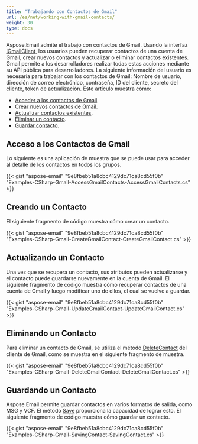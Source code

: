 ```yaml
---
title: "Trabajando con Contactos de Gmail"
url: /es/net/working-with-gmail-contacts/
weight: 30
type: docs
---
```



Aspose.Email admite el trabajo con contactos de Gmail. Usando la interfaz [IGmailClient](https://reference.aspose.com/email/net/aspose.email.clients.google/igmailclient/), los usuarios pueden recuperar contactos de una cuenta de Gmail, crear nuevos contactos y actualizar o eliminar contactos existentes. Gmail permite a los desarrolladores realizar todas estas acciones mediante su API pública para desarrolladores. La siguiente información del usuario es necesaria para trabajar con los contactos de Gmail:
Nombre de usuario, dirección de correo electrónico, contraseña, ID del cliente, secreto del cliente, token de actualización.
Este artículo muestra cómo:

- [Acceder a los contactos de Gmail](/email/net/working-with-gmail-contacts/).
- [Crear nuevos contactos de Gmail](/email/net/working-with-gmail-contacts/).
- [Actualizar contactos existentes](/email/net/working-with-gmail-contacts/).
- [Eliminar un contacto](/email/net/working-with-gmail-contacts/).
- [Guardar contacto](/email/net/working-with-gmail-contacts/).
  
## **Acceso a los Contactos de Gmail**

Lo siguiente es una aplicación de muestra que se puede usar para acceder al detalle de los contactos en todos los grupos.

{{< gist "aspose-email" "9e8fbeb51a8cbc4129dc71ca8cd55f0b" "Examples-CSharp-Gmail-AccessGmailContacts-AccessGmailContacts.cs" >}}

## **Creando un Contacto**

El siguiente fragmento de código muestra cómo crear un contacto.

{{< gist "aspose-email" "9e8fbeb51a8cbc4129dc71ca8cd55f0b" "Examples-CSharp-Gmail-CreateGmailContact-CreateGmailContact.cs" >}}

## **Actualizando un Contacto**

Una vez que se recupera un contacto, sus atributos pueden actualizarse y el contacto puede guardarse nuevamente en la cuenta de Gmail. El siguiente fragmento de código muestra cómo recuperar contactos de una cuenta de Gmail y luego modificar uno de ellos, el cual se vuelve a guardar.

{{< gist "aspose-email" "9e8fbeb51a8cbc4129dc71ca8cd55f0b" "Examples-CSharp-Gmail-UpdateGmailContact-UpdateGmailContact.cs" >}}

## **Eliminando un Contacto**

Para eliminar un contacto de Gmail, se utiliza el método [DeleteContact](https://reference.aspose.com/email/net/aspose.email.clients.google/igmailclient/deletecontact/#igmailclientdeletecontact-method) del cliente de Gmail, como se muestra en el siguiente fragmento de muestra.

{{< gist "aspose-email" "9e8fbeb51a8cbc4129dc71ca8cd55f0b" "Examples-CSharp-Gmail-DeleteGmailContact-DeleteGmailContact.cs" >}}

## **Guardando un Contacto**

Aspose.Email permite guardar contactos en varios formatos de salida, como MSG y VCF. El método [Save](https://reference.aspose.com/email/net/aspose.email.personalinfo/contact/save/) proporciona la capacidad de lograr esto. El siguiente fragmento de código muestra cómo guardar un contacto.

{{< gist "aspose-email" "9e8fbeb51a8cbc4129dc71ca8cd55f0b" "Examples-CSharp-Gmail-SavingContact-SavingContact.cs" >}}